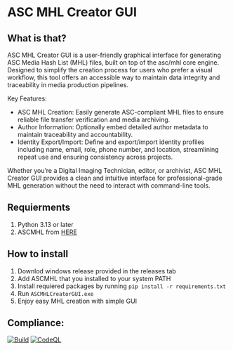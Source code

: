 # ASC MHL Creator GUI
## What is that?
ASC MHL Creator GUI is a user-friendly graphical interface for generating ASC Media Hash List (MHL) files, built on top of the asc/mhl core engine. Designed to simplify the creation process for users who prefer a visual workflow, this tool offers an accessible way to maintain data integrity and traceability in media production pipelines.

Key Features:
- ASC MHL Creation: Easily generate ASC-compliant MHL files to ensure reliable file transfer verification and media archiving.
- Author Information: Optionally embed detailed author metadata to maintain traceability and accountability.
- Identity Export/Import: Define and export/import identity profiles including name, email, role, phone number, and location, streamlining repeat use and ensuring consistency across projects.

Whether you’re a Digital Imaging Technician, editor, or archivist, ASC MHL Creator GUI provides a clean and intuitive interface for professional-grade MHL generation without the need to interact with command-line tools.

## Requierments
1. Python 3.13 or later
2. ASCMHL from [HERE](https://github.com/ascmitc/mhl)

## How to install
1. Downlod windows release provided in the releases tab
2. Add ASCMHL that you installed to your system PATH
3. Install requiered packages by running `pip install -r requirements.txt`
4. Run `ASCMHLCreatorGUI.exe`
5. Enjoy easy MHL creation with simple GUI

## Compliance: 
[![Build](https://github.com/mrtajniak/ascmhl_gui/actions/workflows/main.yml/badge.svg?branch=main)](https://github.com/mrtajniak/ascmhl_gui/actions/workflows/main.yml)
[![CodeQL](https://github.com/mrtajniak/ascmhl_gui/actions/workflows/github-code-scanning/codeql/badge.svg)](https://github.com/mrtajniak/ascmhl_gui/actions/workflows/github-code-scanning/codeql)
